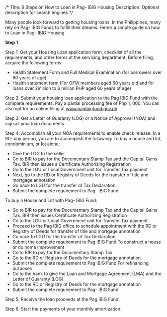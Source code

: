 /*
  Title: 6 Steps on How to Loan in Pag- IBIG Housing
  Description: Optional description for search engines
*/


Many people look forward to getting housing loans. In the Philippines, many rely on Pag- IBIG Funds to fulfill their dreams. Here’s a simple guide on how to Loan in Pag- IBIG Housing. 


**Step 1** 

Step 1: Get your Housing Loan application form, checklist of all the requirements, and other forms at the servicing department. Before filing, acquire the following forms:
-   Health Statement Form and Full Medical Examination (for borrowers over 60 years of age)
-   Health statement form (For OFW members aged 60 years old and for loans over 2million to 6 million PHP aged 60 years of age)

Step 2: Submit your housing loan application to the Pag IBIG Fund with the complete requirements. Pay a partial processing fee of Php 1, 000. You can also opt for an online filing at www.pagibigfund.gov.ph.

Step 3: Get a Letter of Guaranty (LOG) or a Notice of Approval (NOA) and sign all your loan documents.

Step 4: Accomplish all your NOA requirements to enable check release.
In a 90- day period, you are to accomplish the following:
To buy a house and lot, condominium, or lot alone:
-   Give the LOG to the seller
-   Go to BIR to pay for the Documentary Stamp Tax and the Capital Gains Tax. BIR then issues a Certificate Authorizing Registration
-   Go to the LGU or Local Government unit for Transfer Tax payment
-   Next, go to the RD or Registry of Deeds for the transfer of title and mortgage annotation
-   Go back to LGU for the transfer of Tax Declaration
-   Submit the complete requirement to Pag- IBIG Fund


To buy a House and Lot with Pag- IBIG Fund:
-   Go to BIR to pay for the Documentary Stamp Tax and the Capital Gains Tax. BIR then issues Certificate Authorizing Registration
-   Go to the LGU or Local Government unit for Transfer Tax payment
-   Proceed to the Pag IBIG office to schedule appointment with the RD or Registry of Deeds  for transfer of title and mortgage annotation
-   Go back to LGU for the transfer of Tax Declaration
-   Submit the complete requirement to Pag IBIG Fund
To construct a house or do home improvement
-   Go to BIR to pay for the Documentary Stamp Tax
-   Go to the RD or Registry of Deeds for the mortgage annotation
-   Submit the complete requirement to Pag IBIG Fund
For refinancing purposes
-   Go to the bank to give the Loan and Mortgage Agreement (LMA) and the Letter of Guaranty (LOG)
-   Go to the RD or Registry of Deeds for the mortgage annotation
-   Submit the complete requirement to Pag- IBIG Fund

Step 5: Receive the loan proceeds at the Pag IBIG Fund.

Step 6: Start the payments of your monthly amortization.



